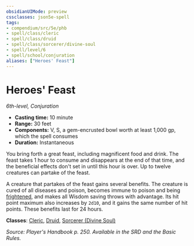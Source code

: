 ```yaml
---
obsidianUIMode: preview
cssclasses: json5e-spell
tags:
- compendium/src/5e/phb
- spell/class/cleric
- spell/class/druid
- spell/class/sorcerer/divine-soul
- spell/level/6
- spell/school/conjuration
aliases: ["Heroes' Feast"]
---
```

# Heroes' Feast
*6th-level, Conjuration*  

- **Casting time:** 10 minute
- **Range:** 30 feet
- **Components:** V, S, a gem-encrusted bowl worth at least 1,000 gp, which the spell consumes
- **Duration:** Instantaneous

You bring forth a great feast, including magnificent food and drink. The feast takes 1 hour to consume and disappears at the end of that time, and the beneficial effects don't set in until this hour is over. Up to twelve creatures can partake of the feast.

A creature that partakes of the feast gains several benefits. The creature is cured of all diseases and poison, becomes immune to poison and being [frightened](_conditions.md#frightened), and makes all Wisdom saving throws with advantage. Its hit point maximum also increases by `2d10`, and it gains the same number of hit points. These benefits last for 24 hours.

**Classes**: [Cleric](cleric.md), [Druid](druid.md), [Sorcerer (Divine Soul)](sorcerer-divine-soul-xge.md)

*Source: Player's Handbook p. 250. Available in the SRD and the Basic Rules.*